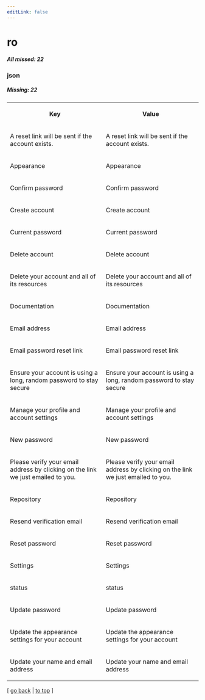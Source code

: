 ```yaml
---
editLink: false
---
```


# ro

##### All missed: 22


### json

##### Missing: 22

<table width="100%">
<tr><th width="50%">

Key

</th><th width="50%">

Value

</th></tr>
<tr><td width="50%">

A reset link will be sent if the account exists.

</td><td width="50%">

A reset link will be sent if the account exists.

</td></tr>
<tr><td width="50%">

Appearance

</td><td width="50%">

Appearance

</td></tr>
<tr><td width="50%">

Confirm password

</td><td width="50%">

Confirm password

</td></tr>
<tr><td width="50%">

Create account

</td><td width="50%">

Create account

</td></tr>
<tr><td width="50%">

Current password

</td><td width="50%">

Current password

</td></tr>
<tr><td width="50%">

Delete account

</td><td width="50%">

Delete account

</td></tr>
<tr><td width="50%">

Delete your account and all of its resources

</td><td width="50%">

Delete your account and all of its resources

</td></tr>
<tr><td width="50%">

Documentation

</td><td width="50%">

Documentation

</td></tr>
<tr><td width="50%">

Email address

</td><td width="50%">

Email address

</td></tr>
<tr><td width="50%">

Email password reset link

</td><td width="50%">

Email password reset link

</td></tr>
<tr><td width="50%">

Ensure your account is using a long, random password to stay secure

</td><td width="50%">

Ensure your account is using a long, random password to stay secure

</td></tr>
<tr><td width="50%">

Manage your profile and account settings

</td><td width="50%">

Manage your profile and account settings

</td></tr>
<tr><td width="50%">

New password

</td><td width="50%">

New password

</td></tr>
<tr><td width="50%">

Please verify your email address by clicking on the link we just emailed to you.

</td><td width="50%">

Please verify your email address by clicking on the link we just emailed to you.

</td></tr>
<tr><td width="50%">

Repository

</td><td width="50%">

Repository

</td></tr>
<tr><td width="50%">

Resend verification email

</td><td width="50%">

Resend verification email

</td></tr>
<tr><td width="50%">

Reset password

</td><td width="50%">

Reset password

</td></tr>
<tr><td width="50%">

Settings

</td><td width="50%">

Settings

</td></tr>
<tr><td width="50%">

status

</td><td width="50%">

status

</td></tr>
<tr><td width="50%">

Update password

</td><td width="50%">

Update password

</td></tr>
<tr><td width="50%">

Update the appearance settings for your account

</td><td width="50%">

Update the appearance settings for your account

</td></tr>
<tr><td width="50%">

Update your name and email address

</td><td width="50%">

Update your name and email address

</td></tr>
</table>

[ [go back](../status.md) | [to top](#) ]

